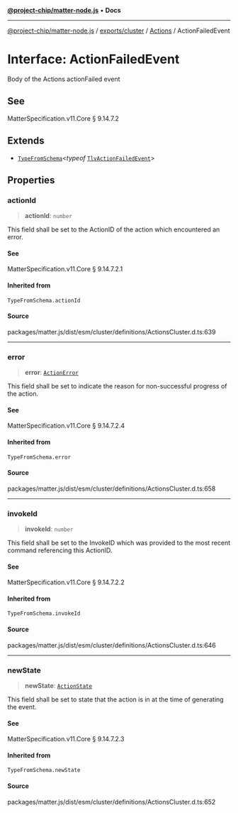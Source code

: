 [**@project-chip/matter-node.js**](../../../../../README.md) • **Docs**

***

[@project-chip/matter-node.js](../../../../../modules.md) / [exports/cluster](../../../README.md) / [Actions](../README.md) / ActionFailedEvent

# Interface: ActionFailedEvent

Body of the Actions actionFailed event

## See

MatterSpecification.v11.Core § 9.14.7.2

## Extends

- [`TypeFromSchema`](../../../../tlv/README.md#typefromschemas)\<*typeof* [`TlvActionFailedEvent`](../README.md#tlvactionfailedevent)\>

## Properties

### actionId

> **actionId**: `number`

This field shall be set to the ActionID of the action which encountered an error.

#### See

MatterSpecification.v11.Core § 9.14.7.2.1

#### Inherited from

`TypeFromSchema.actionId`

#### Source

packages/matter.js/dist/esm/cluster/definitions/ActionsCluster.d.ts:639

***

### error

> **error**: [`ActionError`](../enumerations/ActionError.md)

This field shall be set to indicate the reason for non-successful progress of the action.

#### See

MatterSpecification.v11.Core § 9.14.7.2.4

#### Inherited from

`TypeFromSchema.error`

#### Source

packages/matter.js/dist/esm/cluster/definitions/ActionsCluster.d.ts:658

***

### invokeId

> **invokeId**: `number`

This field shall be set to the InvokeID which was provided to the most recent command referencing this
ActionID.

#### See

MatterSpecification.v11.Core § 9.14.7.2.2

#### Inherited from

`TypeFromSchema.invokeId`

#### Source

packages/matter.js/dist/esm/cluster/definitions/ActionsCluster.d.ts:646

***

### newState

> **newState**: [`ActionState`](../enumerations/ActionState.md)

This field shall be set to state that the action is in at the time of generating the event.

#### See

MatterSpecification.v11.Core § 9.14.7.2.3

#### Inherited from

`TypeFromSchema.newState`

#### Source

packages/matter.js/dist/esm/cluster/definitions/ActionsCluster.d.ts:652
